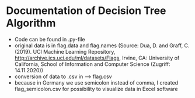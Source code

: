 ﻿# Documentation of Decision Tree Algorithm

- Code can be found in .py-file
- original data is in flag.data and flag.names (Source: Dua, D. and Graff, C. (2019). UCI Machine Learning Repository, http://archive.ics.uci.edu/ml/datasets/Flags, Irvine, CA: University of California, School of Information and Computer Science (Zugriff: 14.11.2020))
- conversion of data to .csv in --> flag.csv
- because in Germany we use semicolon instead of comma, I created flag_semicolon.csv for possibility to visualize data in Excel software

